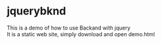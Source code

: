 # jquerybknd

This is a demo of how to use Backand with jquery  
It is a static web site, simply download and open demo.html

